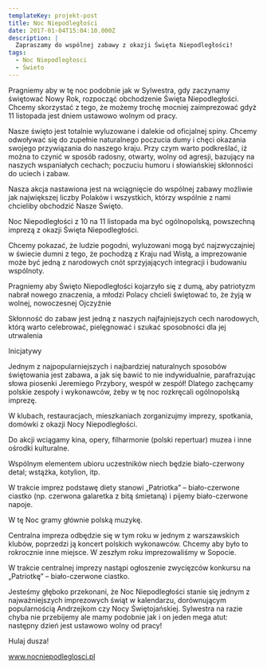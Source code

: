 ```yaml
---
templateKey: projekt-post
title: Noc Niepodległości
date: 2017-01-04T15:04:10.000Z
description: |
  Zapraszamy do wspólnej zabawy z okazji Święta Niepodległości!
tags:
  - Noc Niepodległosci
  - Świeto
---
```

Pragniemy aby w tę noc podobnie jak w Sylwestra, gdy zaczynamy świętować Nowy Rok, rozpocząć obchodzenie Święta Niepodległości. Chcemy skorzystać z tego, że możemy trochę mocniej zaimprezować gdyż 11 listopada jest dniem ustawowo wolnym od pracy.



Nasze święto jest totalnie wyluzowane i dalekie od oficjalnej spiny. Chcemy odwoływać się do zupełnie naturalnego poczucia dumy i chęci okazania swojego przywiązania do naszego kraju. Przy czym warto podkreślać, iż można to czynić w sposób radosny, otwarty, wolny od agresji, bazujący na naszych wspaniałych cechach; poczuciu humoru i słowiańskiej skłonności do uciech i zabaw.

Nasza akcja nastawiona jest na wciągnięcie do wspólnej zabawy możliwie jak największej liczby Polaków i wszystkich, którzy wspólnie z nami chcieliby obchodzić Nasze Święto.

Noc Niepodległości z 10 na 11 listopada ma być ogólnopolską, powszechną imprezą z okazji Święta Niepodległości.

Chcemy pokazać, że ludzie pogodni, wyluzowani mogą być najzwyczajniej w świecie dumni z tego, że pochodzą z Kraju nad Wisłą, a imprezowanie może być jedną z narodowych cnót sprzyjających integracji i budowaniu wspólnoty.

Pragniemy aby Święto Niepodległości kojarzyło się z dumą, aby patriotyzm nabrał nowego znaczenia, a młodzi Polacy chcieli świętować to, że żyją w wolnej, nowoczesnej Ojczyźnie

Skłonność do zabaw jest jedną z naszych najfajniejszych cech narodowych, którą warto celebrować, pielęgnować i szukać sposobności dla jej utrwalenia

Inicjatywy



Jednym z najpopularniejszych i najbardziej naturalnych sposobów świętowania jest zabawa, a jak się bawić to nie indywidualnie, parafrazując słowa piosenki Jeremiego Przybory, wespół w zespół! Dlatego zachęcamy polskie zespoły i wykonawców, żeby w tę noc rozkręcali ogólnopolską imprezę.

W klubach, restauracjach, mieszkaniach zorganizujmy imprezy, spotkania, domówki z okazji Nocy Niepodległości.

Do akcji wciągamy kina, opery, filharmonie (polski repertuar) muzea i inne ośrodki kulturalne.

Wspólnym elementem ubioru uczestników niech będzie biało-czerwony detal; wstążka, kotylion, itp.

W trakcie imprez podstawę diety stanowi „Patriotka” – biało-czerwone ciastko (np. czerwona galaretka z bitą śmietaną) i pijemy biało-czerwone napoje.

W tę Noc gramy głównie polską muzykę.

Centralna impreza odbędzie się w tym roku w jednym z warszawskich klubów, poprzedzi ją koncert polskich wykonawców. Chcemy aby było to rokrocznie inne miejsce. W zeszłym roku imprezowaliśmy w Sopocie.

W trakcie centralnej imprezy nastąpi ogłoszenie zwycięzców konkursu na „Patriotkę” – biało-czerwone ciastko.

Jesteśmy głęboko przekonani, że Noc Niepodległości stanie się jednym z najważniejszych imprezowych świąt w kalendarzu, dorównującym popularnością Andrzejkom czy Nocy Świętojańskiej. Sylwestra na razie chyba nie przebijemy ale mamy podobnie jak i on jeden mega atut: następny dzień jest ustawowo wolny od pracy!

Hulaj dusza!

www.nocniepodleglosci.pl
